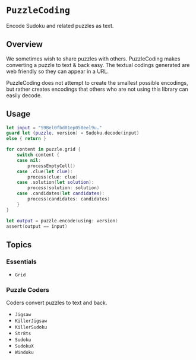 # ``PuzzleCoding``

Encode Sudoku and related puzzles as text.

## Overview

We sometimes wish to share puzzles with others. PuzzleCoding makes converting a puzzle to text & back easy. The textual codings
generated are web friendly so they can appear in a URL.

PuzzleCoding does not attempt to create the smallest possible encodings, but rather creates encodings that others who are not
using this library can easily decode.

## Usage

```swift
let input = "S9Bel0fbd01ep050eel9u…"
guard let (puzzle, version) = Sudoku.decode(input)
else { return }

for content in puzzle.grid {
    switch content {
    case nil:
        processEmptyCell()
    case .clue(let clue):
        process(clue: clue)
    case .solution(let solution):
        process(solution: solution)
    case .candidates(let candidates):
        process(candidates: candidates)
    }
}

let output = puzzle.encode(using: version)
assert(output == input)
```

## Topics

### Essentials

- ``Grid``

### Puzzle Coders

Coders convert puzzles to text and back.

- ``Jigsaw``
- ``KillerJigsaw``
- ``KillerSudoku``
- ``Str8ts``
- ``Sudoku``
- ``SudokuX``
- ``Windoku``
